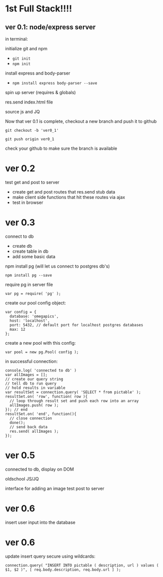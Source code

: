 1st Full Stack!!!!
===

ver 0.1: node/express server
---

in terminal:

initialize git and npm
- ```git init```
- ```npm init```

install express and body-parser
- ```npm install express body-parser --save```

spin up server (requires & globals)

res.send index.html file

source js and JQ

Now that ver 0.1 is complete, checkout a new branch and push it to github

```
git checkout -b 'ver0_1'
```

```
git push origin ver0_1
```

check your github to make sure the branch is available


ver 0.2
===
test get and post to server

- create get and post routes that res.send stub data
- make client side functions that hit these routes via ajax
- test in browser

ver 0.3
===
connect to db

- create db
- create table in db
- add some basic data

npm install pg (will let us connect to postgres db's)
```
npm install pg --save
```

require pg in server file
```
var pg = require( 'pg' );
```

create our pool config object:
```
var config = {
  database: 'omegapics',
  host: 'localhost',
  port: 5432, // default port for localhost postgres databases
  max: 12
};
```

create a new pool with this config:
```
var pool = new pg.Pool( config );
```

in successful connection:
```
console.log( 'connected to db' )
var allImages = [];
// create our query string
// tell db to run query
// hold results in variable
var resultSet = connection.query( 'SELECT * from pictable' );
resultSet.on( 'row', function( row ){
  // loop through result set and push each row into an array
  allImages.push( row );
}); // end
resultSet.on( 'end', function(){
  // close connection
  done();
  // send back data
  res.send( allImages );
});
```

ver 0.5
===
connected to db, display on DOM

oldschool JS/JQ

interface for adding an image
test post to server

ver 0.6
===

insert user input into the database

ver 0.6
===

update insert query secure using wildcards:

```
connection.query( "INSERT INTO pictable ( description, url ) values ( $1, $2 )", [ req.body.description, req.body.url ] );
```
